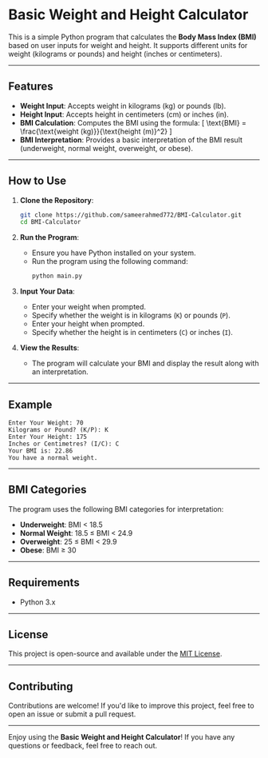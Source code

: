 # Basic Weight and Height Calculator

This is a simple Python program that calculates the **Body Mass Index (BMI)** based on user inputs for weight and height. It supports different units for weight (kilograms or pounds) and height (inches or centimeters).

---

## Features

- **Weight Input**: Accepts weight in kilograms (kg) or pounds (lb).
- **Height Input**: Accepts height in centimeters (cm) or inches (in).
- **BMI Calculation**: Computes the BMI using the formula:
  \[
  \text{BMI} = \frac{\text{weight (kg)}}{\text{height (m)}^2}
  \]
- **BMI Interpretation**: Provides a basic interpretation of the BMI result (underweight, normal weight, overweight, or obese).

---

## How to Use

1. **Clone the Repository**:
   ```bash
   git clone https://github.com/sameerahmed772/BMI-Calculator.git
   cd BMI-Calculator
   ```

2. **Run the Program**:
   - Ensure you have Python installed on your system.
   - Run the program using the following command:
     ```bash
     python main.py
     ```

3. **Input Your Data**:
   - Enter your weight when prompted.
   - Specify whether the weight is in kilograms (`K`) or pounds (`P`).
   - Enter your height when prompted.
   - Specify whether the height is in centimeters (`C`) or inches (`I`).

4. **View the Results**:
   - The program will calculate your BMI and display the result along with an interpretation.

---

## Example

```
Enter Your Weight: 70
Kilograms or Pound? (K/P): K
Enter Your Height: 175
Inches or Centimetres? (I/C): C
Your BMI is: 22.86
You have a normal weight.
```

---

## BMI Categories

The program uses the following BMI categories for interpretation:

- **Underweight**: BMI < 18.5
- **Normal Weight**: 18.5 ≤ BMI < 24.9
- **Overweight**: 25 ≤ BMI < 29.9
- **Obese**: BMI ≥ 30

---

## Requirements

- Python 3.x

---

## License

This project is open-source and available under the [MIT License](LICENSE).

---

## Contributing

Contributions are welcome! If you'd like to improve this project, feel free to open an issue or submit a pull request.

---

Enjoy using the **Basic Weight and Height Calculator**! If you have any questions or feedback, feel free to reach out.
